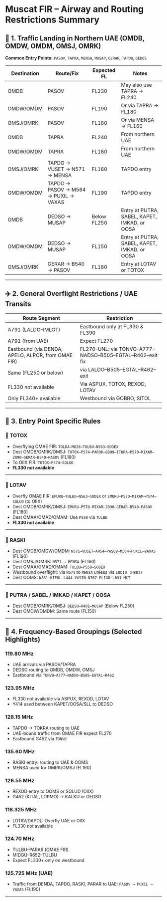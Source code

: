 # Muscat FIR – Airway and Routing Restrictions Summary

## 🛬 1. Traffic Landing in Northern UAE (OMDB, OMDW, OMDM, OMSJ, OMRK)

**Common Entry Points:** `PASOV`, `TAPRA`, `MENSA`, `MUSAP`, `GERAR`, `TAPDO`, `DEDOS`

| Destination | Route/Fix | Expected FL | Notes |
|-------------|-----------|-------------|-------|
| OMDB        | PASOV     | FL230       | May also use TAPRA → FL240 |
| OMDW/OMDM   | PASOV     | FL190       | Or via TAPRA → FL180 |
| OMSJ/OMRK   | PASOV     | FL180       | Or via MENSA → FL160 |
| OMDB        | TAPRA     | FL240       | From northern UAE |
| OMDW/OMDM   | TAPRA     | FL180       | From northern UAE |
| OMSJ/OMRK   | TAPDO → VUSET → N571 → MENSA | FL160 | TAPDO entry |
| OMDW/OMDM   | TAPDO → PASOV → M564 → PUXIL → VAXAS | FL190 | TAPDO entry |
| OMDB        | DEDSO → MUSAP          | Below FL250 | Entry at PUTRA, SABEL, KAPET, IMKAD, or OOSA |
| OMDW/OMDM   | DEDSO → MUSAP          | FL150        | Entry at PUTRA, SABEL, KAPET, IMKAD, or OOSA |
| OMSJ/OMRK   | GERAR → B540 → PASOV   | FL180        | Entry at LOTAV or TOTOX |

---

## ✈️ 2. General Overflight Restrictions / UAE Transits

| Route Segment | Restriction |
|---------------|-------------|
| A791 (LALDO–IMLOT) | Eastbound only at FL330 & FL390 |
| A791 (from UAE)    | Expect FL270 |
| Eastbound (via DENDA, APELO, ALPOR, from OMAE FIR) | FL270–UNL: via TONVO–A777–NADSO–B505–EGTAL–R462–exit fix |
| Same (FL250 or below) | via LALDO–B505–EGTAL–R462–exit |
| FL330 not available | Via ASPUX, TOTOX, REXOD, LOTAV |
| Only FL340+ available | Westbound via GOBRO, SITOL |

---

## 🚪 3. Entry Point Specific Rules

### 🔹 TOTOX

- Overflying OMAE FIR: `TOLDA–M628–TULBU–N563–SODEX`
- Dest OMDB/OMRK/OMSJ: `TOTOX–P574–PAROK–Q899–ITURA–P570–MIXAM–Z890–GERAR–B540–PASOV` (FL180)
- To OIIX FIR: `TOTOX–P574–SOLUD`
- **FL330 not available**

---

### 🔹 LOTAV

- Overfly OMAE FIR: `EMURU–TULBU–N563–SODEX` or `EMURU–P570–MIXAM–P574–SOLUD` (to OIIX)
- Dest OMDB/OMRK/OMSJ: `EMURU–P570–MIXAM–Z890–GERAR–B540–PASOV` (FL180)
- Dest OMAA/OMAD/OMAM: Use `P558` via `TULBU`
- **FL330 not available**

---

### 🔹 RASKI

- Dest OMDB/OMDW/OMDM: `N571–VUSET–A454–PASOV–M564–PUXIL–VAXAS` (FL190)
- Dest OMSJ/OMRK: `N571 → MENSA` (FL160)
- Dest OMAA/OMAD/OMAM: `TULBU–P558–SODEX`
- Westbound overflight: via `N571` to `MENSA` unless via `LUDID (N881)`
- Dest OOMS: `N881–KIPOL–L444–VUSIN–N767–ELIGO–L631–MCT`

---

### 🔹 PUTRA / SABEL / IMKAD / KAPET / OOSA

- Dest OMDB/OMRK/OMSJ: `DEDSO–R401–MUSAP` (Below FL250)
- Dest OMDW/OMDM: Same route (FL150)

---

## 📡 4. Frequency-Based Groupings (Selected Highlights)

### 119.80 MHz
- UAE arrivals via PASOV/TAPRA
- DEDSO routing to OMDB, OMDW, OMSJ
- Eastbound via `TONVO–A777–NADSO–B505–EGTAL–R462`

### 123.95 MHz
- FL330 not available via ASPUX, REXOD, LOTAV
- Y414 used between KAPET/OOSA/SLL to DEDSO

### 128.15 MHz
- TAPDO → TOKRA routing to UAE
- UAE-bound traffic from OMAE FIR expect FL270
- Eastbound G452 via `TONVO`

### 135.60 MHz
- RASKI entry: routing to UAE & OOMS
- MENSA used for OMRK/OMSJ (FL160)

### 126.55 MHz
- REXOD entry to OOMS or SOLUD (OIIX)
- G452 (KITAL, LOPMO) → KALKU or DEDSO

### 118.325 MHz
- LOTAV/DAPOL: Overfly UAE or OIIX
- FL330 not available

### 124.70 MHz
- TULBU–PARAR (OMAE FIR)
- MIDGU–R652–TULBU
- Expect FL330+ only on westbound

### 125.725 MHz (UAE)
- Traffic from DENDA, TAPDO, RASKI, PARAR to UAE: `PASOV → PUXIL → VAXAS` (FL190)

---
